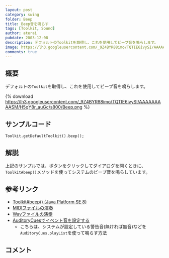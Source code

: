 ```yaml
---
layout: post
category: swing
folder: Beep
title: Beep音を鳴らす
tags: [Toolkit, Sound]
author: aterai
pubdate: 2003-12-08
description: デフォルトのToolkitを取得し、これを使用してビープ音を鳴らします。
image: https://lh3.googleusercontent.com/_9Z4BYR88imo/TQTIE6ivySI/AAAAAAAAASM/H5qY8r_auGc/s800/Beep.png
comments: true
---
```

## 概要
デフォルトの`Toolkit`を取得し、これを使用してビープ音を鳴らします。

{% download https://lh3.googleusercontent.com/_9Z4BYR88imo/TQTIE6ivySI/AAAAAAAAASM/H5qY8r_auGc/s800/Beep.png %}

## サンプルコード
<pre class="prettyprint"><code>Toolkit.getDefaultToolkit().beep();
</code></pre>

## 解説
上記のサンプルでは、ボタンをクリックしてダイアログを開くときに、`Toolkit#beep()`メソッドを使ってシステムのビープ音を鳴らしています。

## 参考リンク
- [Toolkit#beep() (Java Platform SE 8)](http://docs.oracle.com/javase/jp/8/docs/api/java/awt/Toolkit.html#beep--)
- [MIDIファイルの演奏](http://ateraimemo.com/Swing/MidiSystem.html)
- [Wavファイルの演奏](http://ateraimemo.com/Swing/Sound.html)
- [AuditoryCuesでイベント音を設定する](http://ateraimemo.com/Swing/AuditoryCues.html)
    - こちらは、システムが設定している警告音(無ければ無音)などを`AuditoryCues.playList`を使って鳴らす方法

<!-- dummy comment line for breaking list -->

## コメント
